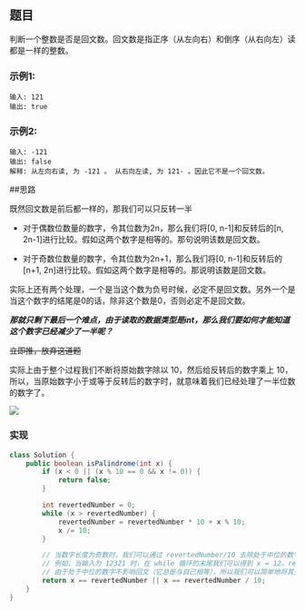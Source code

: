 ## 题目
判断一个整数是否是回文数。回文数是指正序（从左向右）和倒序（从右向左）读都是一样的整数。

### 示例1:
```
输入: 121
输出: true
```

### 示例2:
```
输入: -121
输出: false
解释: 从左向右读, 为 -121 。 从右向左读, 为 121- 。因此它不是一个回文数。
```

##思路

既然回文数是前后都一样的，那我们可以只反转一半

* 对于偶数位数量的数字，令其位数为2n，那么我们将[0, n-1]和反转后的[n, 2n-1]进行比较。假如这两个数字是相等的。那句说明该数是回文数。

* 对于奇数位数量的数字，令其位数为2n+1，那么我们将[0, n-1]和反转后的[n+1, 2n]进行比较。假如这两个数字是相等的。那说明该数是回文数。

实际上还有两个处理，一个是当这个数为负号时候，必定不是回文数。另外一个是当这个数字的结尾是0的话，除非这个数是0，否则必定不是回文数。

***那就只剩下最后一个难点，由于读取的数据类型是int，那么我们要如何才能知道这个数字已经减少了一半呢？***

~~立即推，放弃这道题~~

实际上由于整个过程我们不断将原始数字除以 10，然后给反转后的数字乘上 10，所以，当原始数字小于或等于反转后的数字时，就意味着我们已经处理了一半位数的数字了。

![](https://assets.leetcode-cn.com/solution-static/9/9_fig1.png)

### 实现

```java
class Solution {
    public boolean isPalindrome(int x) {
        if (x < 0 || (x % 10 == 0 && x != 0)) {
            return false;
        }

        int revertedNumber = 0;
        while (x > revertedNumber) {
            revertedNumber = revertedNumber * 10 + x % 10;
            x /= 10;
        }

        // 当数字长度为奇数时，我们可以通过 revertedNumber/10 去除处于中位的数字。
        // 例如，当输入为 12321 时，在 while 循环的末尾我们可以得到 x = 12，revertedNumber = 123，
        // 由于处于中位的数字不影响回文（它总是与自己相等），所以我们可以简单地将其去除。
        return x == revertedNumber || x == revertedNumber / 10;
    }
}
```
